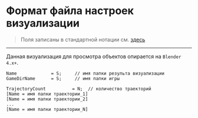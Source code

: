 # Формат файла настроек визуализации

> Поля записаны в стандартной нотации см. [здесь](./DataFormat.md)

---

Данная визуализация для просмотра объектов опирается на `Blender 4.х+`.

```
Name             = S;     // имя папки результа визуализации
GameDirName      = S;     // имя папки игры

TrajectoryCount          = N;  // количество траекторий
[Name = имя папки траектории_1]
[Name = имя папки траектории_2]
...
[Name = имя папки траектории_N]
```